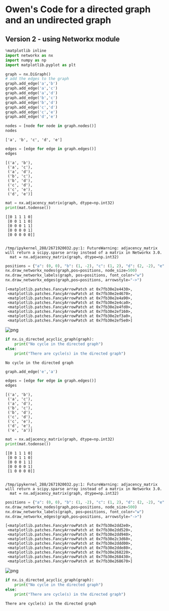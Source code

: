# Owen's Code for a directed graph and an undirected graph 
## Version 2 - using Networkx module


```python
%matplotlib inline
import networkx as nx
import numpy as np
import matplotlib.pyplot as plt
```


```python
graph = nx.DiGraph()
# add the edges to the graph
graph.add_edge('a','b')
graph.add_edge('a','c')
graph.add_edge('a','d')
graph.add_edge('b','c')
graph.add_edge('b','d')
graph.add_edge('c','d')
graph.add_edge('c','e')
graph.add_edge('d','e')
```


```python
nodes = [node for node in graph.nodes()]
nodes
```




    ['a', 'b', 'c', 'd', 'e']




```python
edges = [edge for edge in graph.edges()]
edges
```




    [('a', 'b'),
     ('a', 'c'),
     ('a', 'd'),
     ('b', 'c'),
     ('b', 'd'),
     ('c', 'd'),
     ('c', 'e'),
     ('d', 'e')]




```python
mat = nx.adjacency_matrix(graph, dtype=np.int32)
print(mat.todense())
```

    [[0 1 1 1 0]
     [0 0 1 1 0]
     [0 0 0 1 1]
     [0 0 0 0 1]
     [0 0 0 0 0]]


    /tmp/ipykernel_288/2671920032.py:1: FutureWarning: adjacency_matrix will return a scipy.sparse array instead of a matrix in Networkx 3.0.
      mat = nx.adjacency_matrix(graph, dtype=np.int32)



```python
positions = {"a": (0, 0), "b": (1, -2), "c": (1, 2), "d": (2, -2), "e":(2,2)}
nx.draw_networkx_nodes(graph,pos=positions, node_size=500)
nx.draw_networkx_labels(graph, pos=positions, font_color="w")
nx.draw_networkx_edges(graph,pos=positions, arrowstyle="->")
```




    [<matplotlib.patches.FancyArrowPatch at 0x7fb30e2e4430>,
     <matplotlib.patches.FancyArrowPatch at 0x7fb30e2e4670>,
     <matplotlib.patches.FancyArrowPatch at 0x7fb30e2e4a90>,
     <matplotlib.patches.FancyArrowPatch at 0x7fb30e2e4ca0>,
     <matplotlib.patches.FancyArrowPatch at 0x7fb30e2e4fd0>,
     <matplotlib.patches.FancyArrowPatch at 0x7fb30e2ef160>,
     <matplotlib.patches.FancyArrowPatch at 0x7fb30e2ef3a0>,
     <matplotlib.patches.FancyArrowPatch at 0x7fb30e2ef5e0>]




    
![png](output_6_1.png)
    



```python
if nx.is_directed_acyclic_graph(graph):
    print("No cycle in the directed graph")
else:
    print("There are cycle(s) in the directed graph")
```

    No cycle in the directed graph



```python
graph.add_edge('e','a')
```


```python
edges = [edge for edge in graph.edges()]
edges
```




    [('a', 'b'),
     ('a', 'c'),
     ('a', 'd'),
     ('b', 'c'),
     ('b', 'd'),
     ('c', 'd'),
     ('c', 'e'),
     ('d', 'e'),
     ('e', 'a')]




```python
mat = nx.adjacency_matrix(graph, dtype=np.int32)
print(mat.todense())
```

    [[0 1 1 1 0]
     [0 0 1 1 0]
     [0 0 0 1 1]
     [0 0 0 0 1]
     [1 0 0 0 0]]


    /tmp/ipykernel_288/2671920032.py:1: FutureWarning: adjacency_matrix will return a scipy.sparse array instead of a matrix in Networkx 3.0.
      mat = nx.adjacency_matrix(graph, dtype=np.int32)



```python
positions = {"a": (0, 0), "b": (1, -2), "c": (1, 2), "d": (2, -2), "e":(2,2)}
nx.draw_networkx_nodes(graph,pos=positions, node_size=500)
nx.draw_networkx_labels(graph, pos=positions, font_color="w")
nx.draw_networkx_edges(graph,pos=positions, arrowstyle="->")
```




    [<matplotlib.patches.FancyArrowPatch at 0x7fb30e2dd2e0>,
     <matplotlib.patches.FancyArrowPatch at 0x7fb30e2dd520>,
     <matplotlib.patches.FancyArrowPatch at 0x7fb30e2dd940>,
     <matplotlib.patches.FancyArrowPatch at 0x7fb30e2c3d60>,
     <matplotlib.patches.FancyArrowPatch at 0x7fb30e2ddd00>,
     <matplotlib.patches.FancyArrowPatch at 0x7fb30e2dde80>,
     <matplotlib.patches.FancyArrowPatch at 0x7fb30e268220>,
     <matplotlib.patches.FancyArrowPatch at 0x7fb30e268430>,
     <matplotlib.patches.FancyArrowPatch at 0x7fb30e268670>]




    
![png](output_11_1.png)
    



```python
if nx.is_directed_acyclic_graph(graph):
    print("No cycle in the directed graph")
else:
    print("There are cycle(s) in the directed graph")
```

    There are cycle(s) in the directed graph



```python

```

